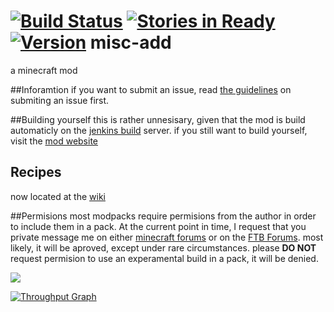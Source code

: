 [![Build Status](https://travis-ci.org/Johnsmith0508/misc-add.svg?branch=master)](https://travis-ci.org/Johnsmith0508/misc-add)
[![Stories in Ready](https://badge.waffle.io/Johnsmith0508/misc-add.png?label=ready&title=Ready)](https://waffle.io/Johnsmith0508/misc-add)
[![Version](http://img.shields.io/badge/Version-1.4.1-green.svg)](https://github.com/Johnsmith0508/misc-add/releases/latest)
misc-add
========

a minecraft mod

##Inforamtion
if you want to submit an issue, read [the guidelines](https://github.com/Johnsmith0508/misc-add/wiki/Guidelines-for-submiting-an-issue) on submiting an issue first.

##Building yourself
this is rather unnesisary, given that the mod is build automaticly on the [jenkins build](http://75.115.0.158) server. if you still want to build yourself, visit the [mod website](http://johnsmith0508.github.io/misc-add/)

## Recipes

now located at the [wiki](https://github.com/Johnsmith0508/misc-add/wiki)

##Permisions
most modpacks require permisions from the author in order to include them in a pack. At the current point in time, I request that you private message me on either [minecraft forums](http://google.com) or on the [FTB Forums](http://google.com). most likely, it will be aproved, except under rare circumstances. please __DO NOT__ request permision to use an experamental build in a pack, it will be denied.


![](https://github.com/johnsmith0508/misc-add/raw/master/ReadmeFolder/DenseBlock.png)

[![Throughput Graph](https://graphs.waffle.io/johnsmith0508/misc-add/throughput.svg)](https://waffle.io/johnsmith0508/misc-add/metrics)
